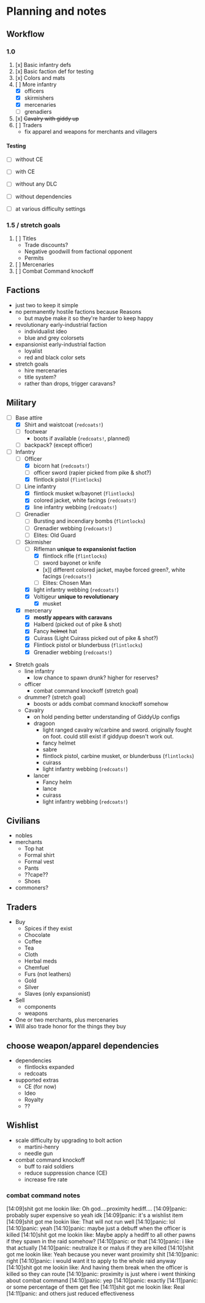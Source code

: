 # Planning and notes


## Workflow


### 1.0

1. [x] Basic infantry defs
2. [x] Basic faction def for testing
3. [x] Colors and mats
4. [ ] More infantry
	- [x] officers
	- [x] skirmishers
	- [x] mercenaries
	- [ ] grenadiers
5. [x] ~~Cavalry with giddy up~~
6. [ ] Traders
	- fix apparel and weapons for merchants and villagers


#### Testing

- [ ] without CE
- [ ] with CE
- [ ] without any DLC
- [ ] without dependencies
- [ ] at various difficulty settings


### 1.5 / stretch goals

1. [ ] Titles
	- Trade discounts?
	- Negative goodwill from factional opponent
	- Permits
2. [ ] Mercenaries
3. [ ] Combat Command knockoff


## Factions

- just two to keep it simple
- no permanently hostile factions because Reasons
	- but maybe make it so they're harder to keep happy
- revolutionary early-industrial faction
	- individualist ideo
	- blue and grey colorsets
- expansionist early-industrial faction
	- loyalist
	- red and black color sets
- stretch goals
	- hire mercenaries
	- title system?
	- rather than drops, trigger caravans?


## Military

- [ ] Base attire
	- [x] Shirt and waistcoat (`redcoats!`)
	- [ ] footwear
		- boots if available (`redcoats!`, planned)
	- [ ] backpack? (except officer)
- [ ] Infantry
	- [ ] Officer
		- [x] bicorn hat (`redcoats!`)
		- [ ] officer sword (rapier picked from pike & shot?)
		- [x] flintlock pistol (`flintlocks`)
	- [ ] Line infantry
		- [x] flintlock musket w/bayonet (`flintlocks`)
		- [x] colored jacket, white facings (`redcoats!`)
		- [x] line infantry webbing (`redcoats!`)
	- [ ] Grenadier
		- [ ] Bursting and incendiary bombs (`flintlocks`)
		- [ ] Grenadier webbing (`redcoats!`)
		- [ ] Elites: Old Guard
	- [ ] Skirmisher
		- [ ] Rifleman **unique to expansionist faction**
			- [x] flintlock rifle (`flintlocks`)
			- [ ] sword bayonet or knife
			- [x]] different colored jacket, maybe forced green?, white facings (`redcoats!`)
			- [ ] Elites: Chosen Man
		- [x] light infantry webbing (`redcoats!`)
		- [x] Voltigeur **unique to revolutionary**
			- [x] musket
	- [x] mercenary
		- [x] **mostly appears with caravans**
		- [x] Halberd (picked out of pike & shot)
		- [x] Fancy ~~helmet~~ hat
		- [x] Cuirass (Light Cuirass picked out of pike & shot?)
		- [x] Flintlock pistol or blunderbuss (`flintlocks`)
		- [x] Grenadier webbing (`redcoats!`)
- Stretch goals
	- line infantry
		- low chance to spawn drunk? higher for reserves?
	- officer
		- combat command knockoff (stretch goal)
	- drummer? (stretch goal)
		- boosts or adds combat command knockoff somehow
	- Cavalry
		- on hold pending better understanding of GiddyUp configs
		- dragoon
			- light ranged cavalry w/carbine and sword. originally fought on foot. could still exist if giddyup doesn't work out.
			- fancy helmet
			- sabre
			- flintlock pistol, carbine musket, or blunderbuss (`flintlocks`)
			- cuirass
			- light infantry webbing (`redcoats!`)
		- lancer
			- Fancy helm
			- lance
			- cuirass
			- light infantry webbing (`redcoats!`)


## Civilians

- nobles
- merchants
	- Top hat
	- Formal shirt
	- Formal vest
	- Pants
	- ??cape??
	- Shoes
- commoners?


## Traders

- Buy
	- Spices if they exist
	- Chocolate
	- Coffee
	- Tea
	- Cloth
	- Herbal meds
	- Chemfuel
	- Furs (not leathers)
	- Gold
	- Silver
	- Slaves (only expansionist)
- Sell
	- components
	- weapons
- One or two merchants, plus mercenaries
- Will also trade honor for the things they buy


## choose weapon/apparel dependencies

- dependencies
	- flintlocks expanded
	- redcoats
- supported extras
	- CE (for now)
	- Ideo
	- Royalty
	- ??


## Wishlist

- scale difficulty by upgrading to bolt action
	- martini-henry
	- needle gun
- combat command knockoff
	- buff to raid soldiers
	- reduce suppression chance (CE)
	- increase fire rate

### combat command notes

[14:09]shit got me lookin like: Oh god....proximity hediff....
[14:09]panic: probably super expensive so yeah idk
[14:09]panic: it's a wishlist item
[14:09]shit got me lookin like: That will not run well
[14:10]panic: lol
[14:10]panic: yeah
[14:10]panic: maybe just a debuff when the officer is killed
[14:10]shit got me lookin like: Maybe apply a hediff to all other pawns if they spawn in the raid somehow?
[14:10]panic: or that
[14:10]panic: i like that actually
[14:10]panic: neutralize it or malus if they are killed
[14:10]shit got me lookin like: Yeah because you never want proximity shit
[14:10]panic: right
[14:10]panic: i would want it to apply to the whole raid anyway
[14:10]shit got me lookin like: And having them break when the officer is killed so they can route
[14:10]panic: proximity is just where i went thinking about combat command
[14:10]panic: yep
[14:10]panic: exactly
[14:11]panic: or some percentage of them get flee
[14:11]shit got me lookin like: Real
[14:11]panic: and others just reduced effectiveness